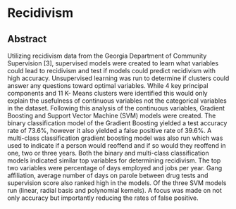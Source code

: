 # Recidivism

## Abstract
Utilizing recidivism data from the Georgia Department of Community Supervision [3],
supervised models were created to learn what variables could lead to recidivism and test if models
could predict recidivism with high accuracy. Unsupervised learning was run to determine if clusters
could answer any questions toward optimal variables. While 4 key principal components and 11 K-
Means clusters were identified this would only explain the usefulness of continuous variables not the categorical variables in the
dataset. Following this analysis of the continuous variables, Gradient Boosting and Support Vector
Machine (SVM) models were created. The binary classification model of the Gradient Boosting
yielded a test accuracy rate of 73.6%, however it also yielded a false positive rate of 39.6%. A
multi-class classification gradient boosting model was also run which was used to indicate if a
person would reoffend and if so would they reoffend in one, two or three years. Both the binary and
multi-class classification models indicated similar top variables for determining recidivism. The top
two variables were percentage of days employed and jobs per year. Gang affiliation, average
number of days on parole between drug tests and supervision score also ranked high in the
models. Of the three SVM models run (linear, radial basis and polynomial kernels). A focus was made on not only accuracy but importantly reducing the rates of false positive.
